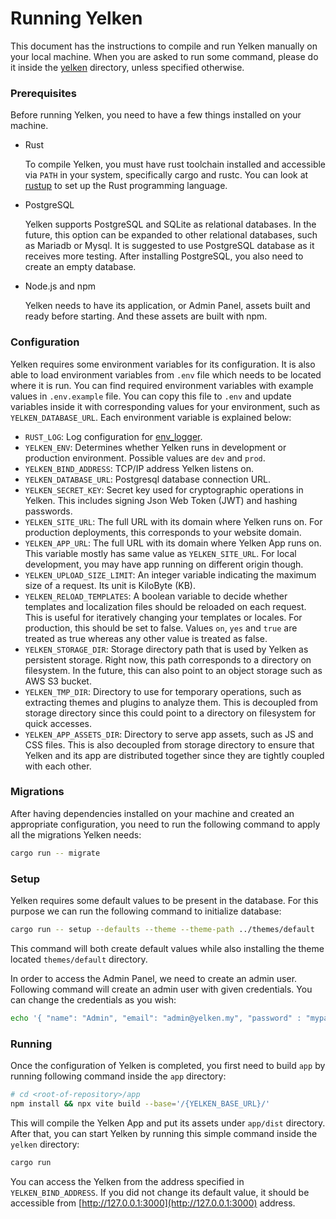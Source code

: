 # Running Yelken

This document has the instructions to compile and run Yelken manually on your local machine.
When you are asked to run some command, please do it inside the [yelken](https://github.com/bwqr/yelken/tree/main/yelken) directory, unless specified otherwise.

### Prerequisites
Before running Yelken, you need to have a few things installed on your machine.

* Rust

  To compile Yelken, you must have rust toolchain installed and accessible via `PATH` in your system, specifically cargo and rustc.
  You can look at [rustup](https://rustup.rs) to set up the Rust programming language.

* PostgreSQL

  Yelken supports PostgreSQL and SQLite as relational databases. In the future, this option can be expanded to other relational databases, such as Mariadb or Mysql.
  It is suggested to use PostgreSQL database as it receives more testing.
  After installing PostgreSQL, you also need to create an empty database.

* Node.js and npm

  Yelken needs to have its application, or Admin Panel, assets built and ready before starting. And these assets are built with npm.

### Configuration
Yelken requires some environment variables for its configuration. It is also able to load environment variables from `.env` file which needs to be located where it is run.
You can find required environment variables with example values in `.env.example` file. You can copy this file to `.env` and update variables inside it with corresponding values for your environment, such as `YELKEN_DATABASE_URL`.
Each environment variable is explained below:

* `RUST_LOG`: Log configuration for [env_logger](https://docs.rs/env_logger).
* `YELKEN_ENV`: Determines whether Yelken runs in development or production environment. Possible values are `dev` and `prod`.
* `YELKEN_BIND_ADDRESS`: TCP/IP address Yelken listens on.
* `YELKEN_DATABASE_URL`: Postgresql database connection URL.
* `YELKEN_SECRET_KEY`: Secret key used for cryptographic operations in Yelken. This includes signing Json Web Token (JWT) and hashing passwords.
* `YELKEN_SITE_URL`: The full URL with its domain where Yelken runs on. For production deployments, this corresponds to your website domain.
* `YELKEN_APP_URL`: The full URL with its domain where Yelken App runs on. This variable mostly has same value as `YELKEN_SITE_URL`. For local development, you may have app running on different origin though.
* `YELKEN_UPLOAD_SIZE_LIMIT`: An integer variable indicating the maximum size of a request. Its unit is KiloByte (KB).
* `YELKEN_RELOAD_TEMPLATES`: A boolean variable to decide whether templates and localization files should be reloaded on each request. This is useful for iteratively changing your templates or locales. For production, this should be set to false. Values `on`, `yes` and `true` are treated as true whereas any other value is treated as false.
* `YELKEN_STORAGE_DIR`: Storage directory path that is used by Yelken as persistent storage. Right now, this path corresponds to a directory on filesystem. In the future, this can also point to an object storage such as AWS S3 bucket.
* `YELKEN_TMP_DIR`: Directory to use for temporary operations, such as extracting themes and plugins to analyze them. This is decoupled from storage directory since this could point to a directory on filesystem for quick accesses.
* `YELKEN_APP_ASSETS_DIR`: Directory to serve app assets, such as JS and CSS files. This is also decoupled from storage directory to ensure that Yelken and its app are distributed together since they are tightly coupled with each other.

### Migrations

After having dependencies installed on your machine and created an appropriate configuration, you need to run the following command to apply all the migrations Yelken needs:
```sh
cargo run -- migrate
```

### Setup

Yelken requires some default values to be present in the database. For this purpose we can run the following command to initialize database:
```sh
cargo run -- setup --defaults --theme --theme-path ../themes/default
```
This command will both create default values while also installing the theme located `themes/default` directory.

In order to access the Admin Panel, we need to create an admin user. Following command will create an admin user with given credentials. You can change the credentials as you wish:
```sh
echo '{ "name": "Admin", "email": "admin@yelken.my", "password" : "mypassword" }' | cargo run -- setup --admin
```

### Running
Once the configuration of Yelken is completed, you first need to build `app` by running following command inside the `app` directory:
```sh
# cd <root-of-repository>/app
npm install && npx vite build --base='/{YELKEN_BASE_URL}/'
```

This will compile the Yelken App and put its assets under `app/dist` directory. After that, you can start Yelken by running this simple command inside the `yelken` directory:
```sh
cargo run
```

You can access the Yelken from the address specified in `YELKEN_BIND_ADDRESS`.
If you did not change its default value, it should be accessible from [http://127.0.0.1:3000](http://127.0.0.1:3000) address.
